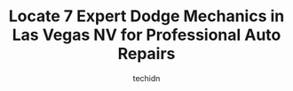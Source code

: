 ---
layout: ampstory
image: https://images.unsplash.com/photo-1622398703904-7ae5d55f8e1a?ixlib=rb-4.0.3&ixid=MnwxMjA3fDB8MHxwaG90by1wYWdlfHx8fGVufDB8fHx8&auto=format&fit=crop&w=640&h=853&q=80
author: techidn
featured: false
description: Searching for the finest Dodge Mechanic in Las Vegas NV, USA? Look no further than the 7 best Dodge Mechanic in the area, where youll find a team of highly qualified professionals ready to 
title: Locate 7 Expert Dodge Mechanics in Las Vegas NV for Professional Auto Repairs
cover:
   title: Locate 7 Expert Dodge Mechanics in Las Vegas NV for Professional Auto Repairs
   subtitle: Rickpate
   background: https://images.unsplash.com/photo-1622398703904-7ae5d55f8e1a?ixlib=rb-4.0.3&ixid=MnwxMjA3fDB8MHxwaG90by1wYWdlfHx8fGVufDB8fHx8&auto=format&fit=crop&w=640&h=853&q=80

pages: 
 - layout: thirds
   top: <h1>#1 Prestige Chrysler Dodge Jeep Ram</h1>
   bottom: "<p>Nick, Tyler, Hector, Corey, Jack, Rick& Steve the best sales representative out at Prestige. If youre looking to buy or sell. Ask to see these gentlemen, really profes</p>"
   background: https://www.knot35.com/toplist/wp-content/uploads/2023/06/best-dodge-mechanic-1-in-las-vegas-nv-1685834718.jpeg
   backgroundblur: true
 - layout: thirds
   top: <h1>#2 German Motors</h1>
   bottom: "<p>3379 S Sammy Davis Jr Dr, Las Vegas, NV 89109, United States</p>"
   background: https://www.knot35.com/toplist/wp-content/uploads/2023/06/best-dodge-mechanic-2-in-las-vegas-nv-1685834719.jpeg
   cta:
      link: https://www.knot35.com/toplist/locate-7-expert-dodge-mechanics-in-las-vegas-nv-for-professional-auto-repairs/
      text: Locate 7 Expert Dodge Mechanics in Las Vegas NV for Professional Auto Repairs
 - layout: thirds
   top: <h1>#3 Dons D.I. Auto and Truck Service</h1>
   bottom: "<p>4263 Boulder, State St Unit B, Las Vegas, NV 89121, United States</p>"
   background: https://www.knot35.com/toplist/wp-content/uploads/2023/06/best-dodge-mechanic-3-in-las-vegas-nv-1685834719.jpeg
   cta:
      link: https://www.knot35.com/toplist/locate-7-expert-dodge-mechanics-in-las-vegas-nv-for-professional-auto-repairs/
      text: Locate 7 Expert Dodge Mechanics in Las Vegas NV for Professional Auto Repairs
 - layout: thirds
   top: <h1>#4 USA Auto Services #1</h1>
   bottom: "<p>2695 S Decatur Blvd #100, Las Vegas, NV 89102, United States</p>"
   background: https://images.unsplash.com/photo-1496096265110-f83ad7f96608?ixlib=rb-4.0.3&ixid=MnwxMjA3fDB8MHxwaG90by1wYWdlfHx8fGVufDB8fHx8&auto=format&fit=crop&w=640&h=853&q=80
   cta:
      link: https://www.knot35.com/toplist/locate-7-expert-dodge-mechanics-in-las-vegas-nv-for-professional-auto-repairs/
      text: Locate 7 Expert Dodge Mechanics in Las Vegas NV for Professional Auto Repairs
 - layout: thirds
   top: <h1>#5 Charlies Car Repair</h1>
   bottom: "<p>4012 W Charleston Blvd, Las Vegas, NV 89102, United States</p>"
   background: https://images.unsplash.com/photo-1534312527009-56c7016453e6?ixlib=rb-4.0.3&ixid=MnwxMjA3fDB8MHxwaG90by1wYWdlfHx8fGVufDB8fHx8&auto=format&fit=crop&w=640&h=853&q=80
   cta:
      link: https://www.knot35.com/toplist/locate-7-expert-dodge-mechanics-in-las-vegas-nv-for-professional-auto-repairs/
      text: Locate 7 Expert Dodge Mechanics in Las Vegas NV for Professional Auto Repairs
 - layout: thirds
   top: <h1>#6 Nacho Mobile Auto Repair</h1>
   bottom: "<p>2954 Westwood Dr STE A, Las Vegas, NV 89109, United States</p>"
   background: https://images.unsplash.com/photo-1533735380053-eb8d0759b24a?ixlib=rb-4.0.3&ixid=MnwxMjA3fDB8MHxwaG90by1wYWdlfHx8fGVufDB8fHx8&auto=format&fit=crop&w=640&h=853&q=80
   cta:
      link: https://www.knot35.com/toplist/locate-7-expert-dodge-mechanics-in-las-vegas-nv-for-professional-auto-repairs/
      text: Locate 7 Expert Dodge Mechanics in Las Vegas NV for Professional Auto Repairs
 - layout: thirds
   top: <h1>#7 Pauls Auto Service</h1>
   bottom: "<p>1754 E Charleston Blvd, Las Vegas, NV 89104, United States</p>"
   background: https://images.unsplash.com/photo-1613843873231-1447db182f97?ixlib=rb-4.0.3&ixid=MnwxMjA3fDB8MHxwaG90by1wYWdlfHx8fGVufDB8fHx8&auto=format&fit=crop&w=640&h=853&q=80
   cta:
      link: https://www.knot35.com/toplist/locate-7-expert-dodge-mechanics-in-las-vegas-nv-for-professional-auto-repairs/
      text: Locate 7 Expert Dodge Mechanics in Las Vegas NV for Professional Auto Repairs
 - layout: thirds
   middle: Continue reading...
   background: https://images.unsplash.com/photo-1595364397663-fca4f075d796?ixlib=rb-4.0.3&ixid=MnwxMjA3fDB8MHxwaG90by1wYWdlfHx8fGVufDB8fHx8&auto=format&fit=crop&w=640&h=853&q=80
   cta:
      link: https://www.knot35.com/toplist/locate-7-expert-dodge-mechanics-in-las-vegas-nv-for-professional-auto-repairs/
      text: Locate 7 Expert Dodge Mechanics in Las Vegas NV for Professional Auto Repairs
      
---